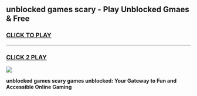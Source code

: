 
## unblocked games scary - Play Unblocked Gmaes & Free
<h3>
<a href="https://news.freeplayer.one?title=unblocked_games_scary&ref=23F">CLICK TO PLAY</a></h3>
<hr>

<h3>
<a href="https://news.freeplayer.one?title=unblocked_games_scary&ref=23F">CLICK 2 PLAY</a>
  
</h3>

<a href="https://news.freeplayer.one?title=unblocked_games_scary&ref=23F/"><img src="https://clearcache.store/games.png"></a>


**unblocked games scary games unblocked: Your Gateway to Fun and Accessible Online Gaming**

